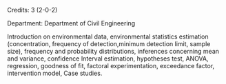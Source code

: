 Credits: 3 (2-0-2)

Department: Department of Civil Engineering

Introduction on environmental data, environmental statistics estimation (concentration, frequency of detection,minimum detection limit, sample size), frequency and probability distributions, inferences concerning mean and variance, confidence Interval estimation, hypotheses test, ANOVA, regression, goodness of fit, factoral experimentation, exceedance factor, intervention model, Case studies.